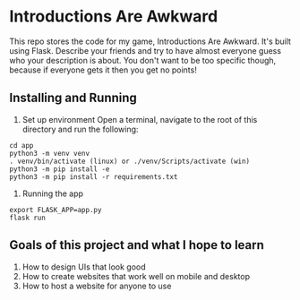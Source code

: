 # Introductions Are Awkward

This repo stores the code for my game, Introductions Are Awkward. It's built using Flask.
Describe your friends and try to have almost everyone guess who your description is about. 
You don't want to be too specific though, because if everyone gets it then you get no points!

## Installing and Running

1. Set up environment
Open a terminal, navigate to the root of this directory and run the following:

```
cd app
python3 -m venv venv 
. venv/bin/activate (linux) or ./venv/Scripts/activate (win)
python3 -m pip install -e
python3 -m pip install -r requirements.txt
```

1. Running the app
```
export FLASK_APP=app.py
flask run
```

## Goals of this project and what I hope to learn
1. How to design UIs that look good
2. How to create websites that work well on mobile and desktop
3. How to host a website for anyone to use
